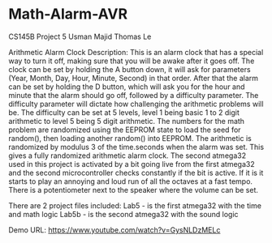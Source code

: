 # Math-Alarm-AVR
CS145B Project 5
Usman Majid
Thomas Le

Arithmetic Alarm Clock
Description: This is an alarm clock that has a special way to turn it off,
 making sure that you will be awake after it goes off.
 The clock can be set by holding the A button down, it will ask for parameters
 (Year, Month, Day, Hour, Minute, Second) in that order. After that the alarm
 can be set by holding the D button, which will ask you for the hour and minute
 that the alarm should go off, followed by a difficulty parameter. The difficulty 
 parameter will dictate how challenging the arithmetic problems will be. The 
 difficulty can be set at 5 levels, level 1 being basic 1 to 2 digit arithmetic
 to level 5 being 5 digit arithmetic. The numbers for the math problem are randomized
 using the EEPROM state to load the seed for random(), then loading another random() 
 into EEPROM. The arithmetic is randomized by modulus 3 of the time.seconds when the
 alarm was set. This gives a fully randomized arithmetic alarm clock. 
 The second atmega32 used in this project is activated by a bit going live from the first
 atmega32 and the second microcontroller checks constantly if the bit is active. If it is
 it starts to play an annoying and loud run of all the octaves at a fast tempo. There is 
 a potentiometer next to the speaker where the volume can be set.

There are 2 project files included:
Lab5 - is the first atmega32 with the time and math logic
Lab5b - is the second atmega32 with the sound logic
 
 Demo URL: https://www.youtube.com/watch?v=GysNLDzMELc
